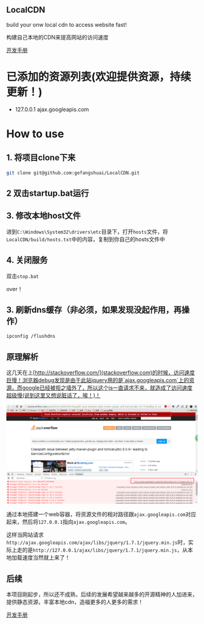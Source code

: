 LocalCDN
----
build your onw local cdn to access website fast!

构建自己本地的CDN来提高网站的访问速度

[开发手册](https://github.com/gefangshuai/LocalCDN/wiki)

# 已添加的资源列表(欢迎提供资源，持续更新！)
- 127.0.0.1 ajax.googleapis.com

# How to use
## 1. 将项目clone下来
```bash
git clone git@github.com:gefangshuai/LocalCDN.git
```
## 2 双击startup.bat运行

## 3. 修改本地host文件

进到`C:\Windows\System32\drivers\etc`目录下，打开`hosts`文件，将`LocalCDN/build/hosts.txt`中的内容，复制到你自己的hosts文件中

## 4. 关闭服务

双击`stop.bat`

over！

## 3. 刷新dns缓存（非必须，如果发现没起作用，再操作）

```bash
ipconfig /flushdns
```

## 原理解析
这几天在上[http://stackoverflow.com/](stackoverflow.com)的时候，访问速度巨慢！浏览器debug发现是由于此站jquery用的是`ajax.googleapis.com`上的资源，而google已经被拒之墙外了，所以这个js一直请求不来，就造成了访问速度超级慢(说到这里又想说脏话了，唉！)！

![imgs/1.png](imgs/1.png)

通过本地搭建一个web容器，将资源文件的相对路径跟`ajax.googleapis.com`对应起来，然后将`127.0.0.1`指向`ajax.googleapis.com`。

这样当网站请求`http://ajax.googleapis.com/ajax/libs/jquery/1.7.1/jquery.min.js`时，实际上走的是`http://127.0.0.1/ajax/libs/jquery/1.7.1/jquery.min.js`，从本地加载速度当然就上来了！

## 后续
本项目刚起步，所以还不成熟，后续的发展希望越来越多的开源精神的人加进来，提供静态资源，丰富本地cdn，造福更多的人更多的需求！

[开发手册](https://github.com/gefangshuai/LocalCDN/wiki)